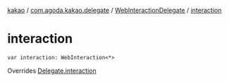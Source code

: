 [kakao](../../index.md) / [com.agoda.kakao.delegate](../index.md) / [WebInteractionDelegate](index.md) / [interaction](./interaction.md)

# interaction

`var interaction: WebInteraction<*>`

Overrides [Delegate.interaction](../-delegate/interaction.md)

